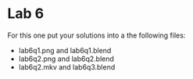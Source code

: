 # Lab 6For this one put your solutions into a the following files:+ lab6q1.png and lab6q1.blend+ lab6q2.png and lab6q2.blend+ lab6q2.mkv and lab6q3.blend